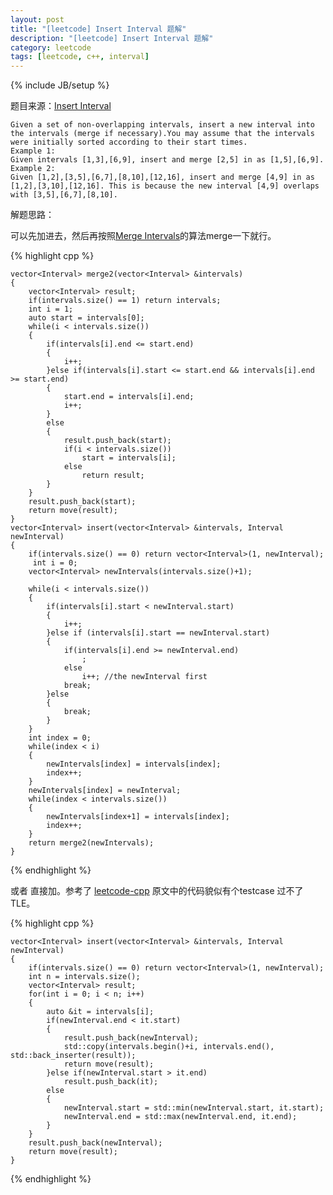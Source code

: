 ```yaml
---
layout: post
title: "[leetcode] Insert Interval 题解"
description: "[leetcode] Insert Interval 题解"
category: leetcode 
tags: [leetcode, c++, interval]
---
```

{% include JB/setup %}


题目来源：[Insert Interval](https://oj.leetcode.com/problems/insert-interval/)

>

	Given a set of non-overlapping intervals, insert a new interval into the intervals (merge if necessary).You may assume that the intervals were initially sorted according to their start times.
	Example 1:
	Given intervals [1,3],[6,9], insert and merge [2,5] in as [1,5],[6,9].
	Example 2:
	Given [1,2],[3,5],[6,7],[8,10],[12,16], insert and merge [4,9] in as [1,2],[3,10],[12,16]. This is because the new interval [4,9] overlaps with [3,5],[6,7],[8,10].

解题思路：

可以先加进去，然后再按照[Merge Intervals](TODO_PRE/Merge-Intervals.html)的算法merge一下就行。

{% highlight cpp %}
	
	vector<Interval> merge2(vector<Interval> &intervals)
    {
        vector<Interval> result;
        if(intervals.size() == 1) return intervals;
        int i = 1;
        auto start = intervals[0];
        while(i < intervals.size())
        {
            if(intervals[i].end <= start.end)
            {
                i++;
            }else if(intervals[i].start <= start.end && intervals[i].end >= start.end)
            {
                start.end = intervals[i].end;
                i++;
            }
            else
            {
                result.push_back(start);
                if(i < intervals.size())
                    start = intervals[i];
                else
                    return result;
            }
        }
        result.push_back(start);
        return move(result);
    }
    vector<Interval> insert(vector<Interval> &intervals, Interval newInterval)
    {
        if(intervals.size() == 0) return vector<Interval>(1, newInterval);
         int i = 0;
        vector<Interval> newIntervals(intervals.size()+1);
         
        while(i < intervals.size())
        {
            if(intervals[i].start < newInterval.start)
            {
                i++;
            }else if (intervals[i].start == newInterval.start)
            {
                if(intervals[i].end >= newInterval.end)
                    ;
                else
                    i++; //the newInterval first
                break;
            }else
            {
                break;
            }
        }
        int index = 0;
        while(index < i)
        {
            newIntervals[index] = intervals[index];
            index++;
        }
        newIntervals[index] = newInterval;
        while(index < intervals.size())
        {
            newIntervals[index+1] = intervals[index];
            index++;
        }
        return merge2(newIntervals);
    }
{% endhighlight %}


或者 直接加。参考了 [leetcode-cpp](https://github.com/soulmachine/leetcode)
原文中的代码貌似有个testcase 过不了TLE。

{% highlight cpp %}
	
	vector<Interval> insert(vector<Interval> &intervals, Interval newInterval)
    {
        if(intervals.size() == 0) return vector<Interval>(1, newInterval);
        int n = intervals.size();
        vector<Interval> result;
        for(int i = 0; i < n; i++)
        {
            auto &it = intervals[i];
            if(newInterval.end < it.start)
            {
                result.push_back(newInterval);
                std::copy(intervals.begin()+i, intervals.end(), std::back_inserter(result));
                return move(result);
            }else if(newInterval.start > it.end)
                result.push_back(it);
            else
            {
                newInterval.start = std::min(newInterval.start, it.start);
                newInterval.end = std::max(newInterval.end, it.end);
            }
        }
        result.push_back(newInterval);
        return move(result);
    }
{% endhighlight %}
